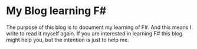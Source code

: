 # My Blog learning F#

The purpose of this blog is to document my learning of F#. 
And this means I write to read it myself again.
If you are interested in learning F# this blog might help you, but the intention is just to help me.
